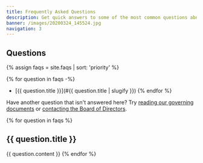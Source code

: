 ```yaml
---
title: Frequently Asked Questions
description: Get quick answers to some of the most common questions about our HOA.
banner: /images/20200324_145524.jpg
navigation: 3
---
```


## Questions

{% assign faqs = site.faqs | sort: 'priority' %}

{% for question in faqs -%}
* [{{ question.title }}](#{{ question.title | slugify }})
{% endfor %}

Have another question that isn't answered here? Try [reading our governing documents](governance.md#governing-documents) or [contacting the Board of Directors](contact.md).

{% for question in faqs %}
## {{ question.title }}

{{ question.content }}
{% endfor %}
